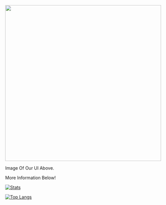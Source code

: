<div id="header" align="left">
  <img src="https://media.discordapp.net/attachments/1090424648660942999/1090432348723622038/image.png?width=577&height=391" width="500"/>
</div>

Image Of Our UI Above.

More Information Below!

[![Stats](https://github-readme-stats.vercel.app/api?username=VenusTheUI&show_icons=true&count_private=true&theme=github_dark)]()

[![Top Langs](https://github-readme-stats.vercel.app/api/top-langs/?username=VenusTheUI&hide=css&layout=compact&theme=github_dark)]()
